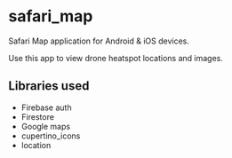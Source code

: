 # safari_map

Safari Map application for Android & iOS devices.

Use this app to view drone heatspot locations and images.

## Libraries used
- Firebase auth
- Firestore
- Google maps
- cupertino_icons
- location
